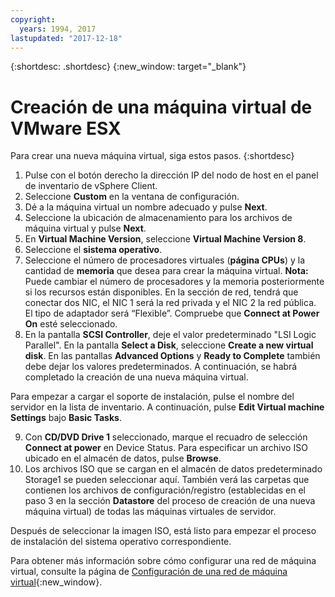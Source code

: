 ```yaml
---
copyright:
  years: 1994, 2017
lastupdated: "2017-12-18"
---
```


{:shortdesc: .shortdesc}
{:new_window: target="_blank"}


# Creación de una máquina virtual de VMware ESX

Para crear una nueva máquina virtual, siga estos pasos.
{:shortdesc}

1. Pulse con el botón derecho la dirección IP del nodo de host en el panel de inventario de vSphere Client.
2. Seleccione **Custom** en la ventana de configuración.
3. Dé a la máquina virtual un nombre adecuado y pulse **Next**.
4. Seleccione la ubicación de almacenamiento para los archivos de máquina virtual y pulse **Next**.
5. En **Virtual Machine Version**, seleccione **Virtual Machine Version 8**. <!-- since we are using vSphere instead of the Web Client to create it (in which case we would use version 11 instead).-->
6. Seleccione el **sistema operativo**.
7. Seleccione el número de procesadores virtuales (**página CPUs**) y la cantidad de **memoria** que desea para crear la máquina virtual. **Nota:** Puede cambiar el número de procesadores y la memoria posteriormente si los recursos están disponibles.
En la sección de red, tendrá que conectar dos NIC, el NIC 1 será la red privada y el NIC 2 la red pública. El tipo de adaptador será “Flexible”. Compruebe que **Connect at Power On** esté seleccionado.
8. En la pantalla **SCSI Controller**, deje el valor predeterminado "LSI Logic Parallel". En la pantalla **Select a Disk**, seleccione **Create a new virtual disk**. En las pantallas **Advanced Options** y **Ready to Complete** también debe dejar los valores predeterminados. A continuación, se habrá completado la creación de una nueva máquina virtual. 

Para empezar a cargar el soporte de instalación, pulse el nombre del servidor en la lista de inventario. A continuación, pulse **Edit Virtual machine Settings** bajo **Basic Tasks**.

9. Con **CD/DVD Drive 1** seleccionado, marque el recuadro de selección **Connect at power** en Device Status. Para especificar un archivo ISO ubicado en el almacén de datos, pulse **Browse**.
10. Los archivos ISO que se cargan en el almacén de datos predeterminado Storage1 se pueden seleccionar aquí. También verá las carpetas que contienen los archivos de configuración/registro (establecidas en el paso 3 en la sección **Datastore** del proceso de creación de una nueva máquina virtual) de todas las máquinas virtuales de servidor.

Después de seleccionar la imagen ISO, está listo para empezar el proceso de instalación del sistema operativo correspondiente.

Para obtener más información sobre cómo configurar una red de máquina virtual, consulte la página de [Configuración de una red de máquina virtual](/docs/infrastructure/virtualization/virtual-machine-network-setup.html){:new_window}.
